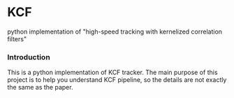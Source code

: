 # KCF
python implementation of "high-speed tracking with kernelized correlation filters"
### Introduction
This is a python implementation of KCF tracker.
The main purpose of this project is to help you understand KCF pipeline, so the details are not exactly the same as the paper.
